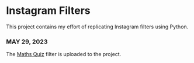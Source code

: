 # Instagram Filters
 This project contains my effort of replicating Instagram filters using Python.
 
 
### MAY 29, 2023
 The [Maths Quiz](/Maths_Equation) filter is uploaded to the project.

